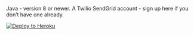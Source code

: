 Java - version 8 or newer.
A Twilio SendGrid account - sign up here if you don’t have one already.

[![Deploy to Heroku](https://www.herokucdn.com/deploy/button.png)](https://heroku.com/deploy)
